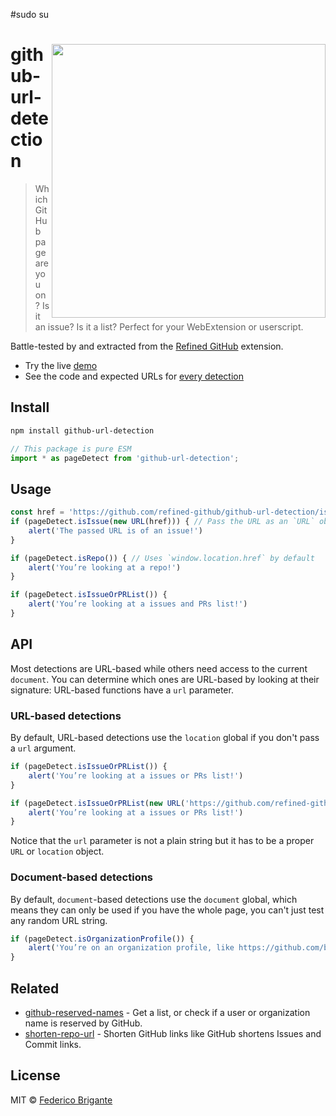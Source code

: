 #sudo su 
# <img width="438" align="right" src="https://user-images.githubusercontent.com/1402241/81425503-01b4d800-9158-11ea-9406-484a1ff37968.png"> github-url-detection

> Which GitHub page are you on? Is it an issue? Is it a list? Perfect for your WebExtension or userscript.

Battle-tested by and extracted from the [Refined GitHub](https://github.com/sindresorhus/refined-github) extension.

- Try the live [demo](https://refined-github.github.io/github-url-detection/)
- See the code and expected URLs for [every detection](https://github.com/refined-github/github-url-detection/blob/main/index.ts)

## Install

```sh
npm install github-url-detection
```

```js
// This package is pure ESM
import * as pageDetect from 'github-url-detection';
```

## Usage

```js
const href = 'https://github.com/refined-github/github-url-detection/issues/1';
if (pageDetect.isIssue(new URL(href))) { // Pass the URL as an `URL` object
	alert('The passed URL is of an issue!')
}

if (pageDetect.isRepo()) { // Uses `window.location.href` by default
	alert('You’re looking at a repo!')
}

if (pageDetect.isIssueOrPRList()) {
	alert('You’re looking at a issues and PRs list!')
}
```

## API

Most detections are URL-based while others need access to the current `document`. You can determine which ones are URL-based by looking at their signature: URL-based functions have a `url` parameter.

### URL-based detections

By default, URL-based detections use the `location` global if you don't pass a `url` argument.

```js
if (pageDetect.isIssueOrPRList()) {
	alert('You’re looking at a issues or PRs list!')
}
```

```js
if (pageDetect.isIssueOrPRList(new URL('https://github.com/refined-github/github-url-detection/pulls'))) {
	alert('You’re looking at a issues or PRs list!')
}
```

Notice that the `url` parameter is not a plain string but it has to be a proper `URL` or `location` object.

### Document-based detections

By default, `document`-based detections use the `document` global, which means they can only be used if you have the whole page, you can't just test any random URL string.

```js
if (pageDetect.isOrganizationProfile()) {
	alert('You’re on an organization profile, like https://github.com/babel')
}
```

## Related

- [github-reserved-names](https://github.com/Mottie/github-reserved-names) - Get a list, or check if a user or organization name is reserved by GitHub.
- [shorten-repo-url](https://github.com/fregante/shorten-repo-url) - Shorten GitHub links like GitHub shortens Issues and Commit links.

## License

MIT © [Federico Brigante](https://fregante.com)
